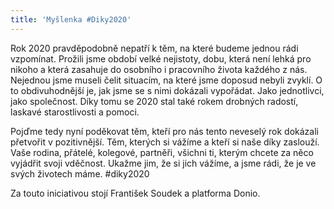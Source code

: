 ```yaml
---
title: 'Myšlenka #Diky2020'
---
```

Rok 2020 pravděpodobně nepatří k těm, na které budeme jednou rádi vzpomínat. Prožili jsme období velké nejistoty, dobu, která není lehká pro nikoho a která zasahuje do osobního i pracovního života každého z nás. Nejednou jsme museli čelit situacím, na které jsme doposud nebyli zvyklí. O to obdivuhodnější je, jak jsme se s nimi dokázali vypořádat. Jako jednotlivci, jako společnost. Díky tomu se 2020 stal také rokem drobných radostí, laskavé starostlivosti a pomoci.

Pojďme tedy nyní poděkovat těm, kteří pro nás tento neveselý rok dokázali přetvořit v pozitivnější. Těm, kterých si vážíme a kteří si naše díky zaslouží. Vaše rodina, přátelé, kolegové, partněři, všichni ti, kterým chcete za něco vyjádřit svoji vděčnost. Ukažme jim, že si jich vážíme, a jsme rádi, že je ve svých životech máme. #diky2020

Za touto iniciativou stojí František Soudek a platforma Donio.
